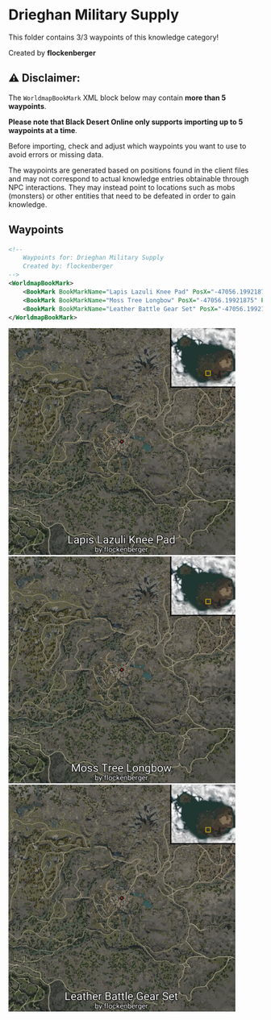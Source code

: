 # Drieghan Military Supply

This folder contains 3/3 waypoints of this knowledge category!


Created by **flockenberger**

## ⚠️ Disclaimer:
The `WorldmapBookMark` XML block below may contain **more than 5 waypoints**.

**Please note that Black Desert Online only supports importing up to 5 waypoints at a time**.

Before importing, check and adjust which waypoints you want to use to avoid errors or missing data.

The waypoints are generated based on positions found in the client files and may not correspond to actual knowledge entries obtainable through NPC interactions.
They may instead point to locations such as mobs (monsters) or other entities that need to be defeated in order to gain knowledge.

## Waypoints
```xml
<!--
    Waypoints for: Drieghan Military Supply
    Created by: flockenberger
-->
<WorldmapBookMark>
    <BookMark BookMarkName="Lapis Lazuli Knee Pad" PosX="-47056.19921875" PosY="21948.400390625" PosZ="-404701.0" />
    <BookMark BookMarkName="Moss Tree Longbow" PosX="-47056.19921875" PosY="21948.400390625" PosZ="-404701.0" />
    <BookMark BookMarkName="Leather Battle Gear Set" PosX="-47056.19921875" PosY="21948.400390625" PosZ="-404701.0" />
</WorldmapBookMark>
```

<img src="./Drieghan Military Supply_Lapis Lazuli Knee Pad_Preview.webp" width="450"/> <img src="./Drieghan Military Supply_Moss Tree Longbow_Preview.webp" width="450"/> <img src="./Drieghan Military Supply_Leather Battle Gear Set_Preview.webp" width="450"/> 